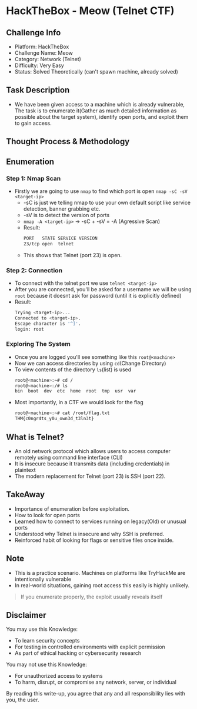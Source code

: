 # HackTheBox - Meow (Telnet CTF)

## Challenge Info
* Platform: HackTheBox
* Challenge Name: Meow
* Category: Network (Telnet)
* Difficulty: Very Easy
* Status: Solved Theoretically (can't spawn machine, already solved)

## Task Description
* We have been given access to a machine which is already vulnerable, The task is to enumerate it(Gather as much detailed information as possible about the target system), identify open ports, and exploit them to gain access.

## Thought Process & Methodology
## Enumeration

### Step 1: Nmap Scan

* Firstly we are going to use `nmap` to find which port is open
    `nmap -sC -sV <target-ip>`
  * -sC is just we telling nmap to use your own default script like service detection, banner grabbing etc.
  * -sV is to detect the version of ports
  * `nmap -A <target-ip>` -> -sC + -sV = -A (Agressive Scan)
  * Result:
    ```bash
    PORT   STATE SERVICE VERSION
    23/tcp open  telnet
  * This shows that Telnet (port 23) is open.
  
### Step 2: Connection

* To connect with the telnet port we use `telnet <target-ip>`
* After you are connected, you'll be asked for a username we will be using `root` because it doesnt ask for password (until it is explicitly defined)
* Result:
  ```bash
  Trying <target-ip>...
  Connected to <target-ip>.
  Escape character is '^]'.
  login: root

### Exploring The System

* Once you are logged you'll see something like this `root@<machine>`
* Now we can access directories by using `cd`(Change Directory)
* To view contents of the directory `ls`(list) is used
  ```bash
  root@<machine>:~# cd /
  root@<machine>:/# ls
  bin  boot  dev  etc  home  root  tmp  usr  var
* Most importantly, in a CTF we would look for the flag
  ```bash
  root@<machine>:~# cat /root/flag.txt
  THM{c0ngr4ts_y0u_own3d_t3ln3t}

## What is Telnet?
* An old network protocol which allows users to access computer remotely using command line interface (CLI)
* It is insecure because it transmits data (including credentials) in plaintext
* The modern replacement for Telnet (port 23) is SSH (port 22).

## TakeAway
* Importance of enumeration before exploitation.
* How to look for open ports
* Learned how to connect to services running on legacy(Old) or unusual ports
* Understood why Telnet is insecure and why SSH is preferred.
* Reinforced habit of looking for flags or sensitive files once inside.

## Note
* This is a practice scenario. Machines on platforms like TryHackMe are intentionally vulnerable
* In real-world situations, gaining root access this easily is highly unlikely.
> If you enumerate properly, the exploit usually reveals itself 
  
## Disclaimer

You may use this Knowledge:

* To learn security concepts
* For testing in controlled environments with explicit permission
* As part of ethical hacking or cybersecurity research

You may not use this Knowledge:

* For unauthorized access to systems
* To harm, disrupt, or compromise any network, server, or individual

By reading this write-up, you agree that any and all responsibility lies with you, the user.
